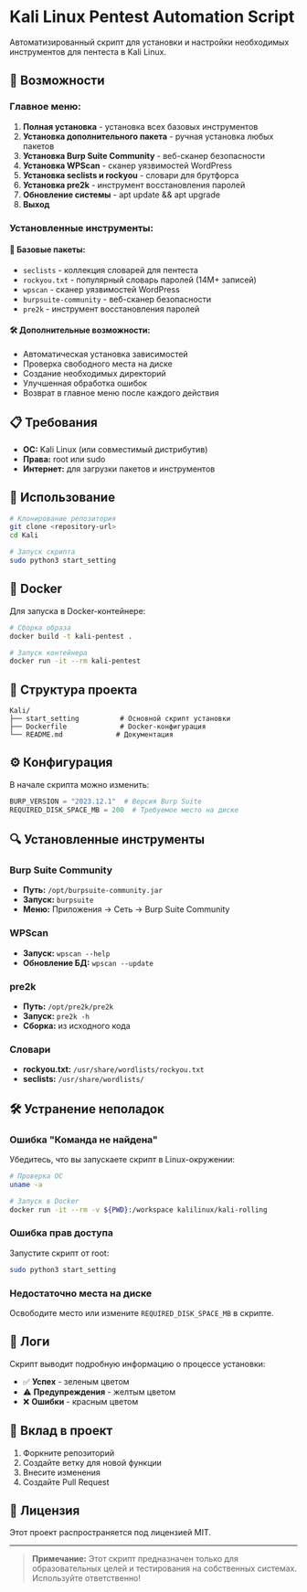# Kali Linux Pentest Automation Script

Автоматизированный скрипт для установки и настройки необходимых инструментов для пентеста в Kali Linux.

## 🚀 Возможности

### Главное меню:
1. **Полная установка** - установка всех базовых инструментов
2. **Установка дополнительного пакета** - ручная установка любых пакетов
3. **Установка Burp Suite Community** - веб-сканер безопасности
4. **Установка WPScan** - сканер уязвимостей WordPress
5. **Установка seclists и rockyou** - словари для брутфорса
6. **Установка pre2k** - инструмент восстановления паролей
7. **Обновление системы** - apt update && apt upgrade
8. **Выход**

### Установленные инструменты:

#### 🔧 **Базовые пакеты:**
- `seclists` - коллекция словарей для пентеста
- `rockyou.txt` - популярный словарь паролей (14M+ записей)
- `wpscan` - сканер уязвимостей WordPress
- `burpsuite-community` - веб-сканер безопасности
- `pre2k` - инструмент восстановления паролей

#### 🛠 **Дополнительные возможности:**
- Автоматическая установка зависимостей
- Проверка свободного места на диске
- Создание необходимых директорий
- Улучшенная обработка ошибок
- Возврат в главное меню после каждого действия

## 📋 Требования

- **ОС:** Kali Linux (или совместимый дистрибутив)
- **Права:** root или sudo
- **Интернет:** для загрузки пакетов и инструментов

## 🚀 Использование

```bash
# Клонирование репозитория
git clone <repository-url>
cd Kali

# Запуск скрипта
sudo python3 start_setting
```

## 🐳 Docker

Для запуска в Docker-контейнере:

```bash
# Сборка образа
docker build -t kali-pentest .

# Запуск контейнера
docker run -it --rm kali-pentest
```

## 📁 Структура проекта

```
Kali/
├── start_setting          # Основной скрипт установки
├── Dockerfile             # Docker-конфигурация
└── README.md             # Документация
```

## ⚙️ Конфигурация

В начале скрипта можно изменить:
```python
BURP_VERSION = "2023.12.1"  # Версия Burp Suite
REQUIRED_DISK_SPACE_MB = 200  # Требуемое место на диске
```

## 🔍 Установленные инструменты

### Burp Suite Community
- **Путь:** `/opt/burpsuite-community.jar`
- **Запуск:** `burpsuite`
- **Меню:** Приложения → Сеть → Burp Suite Community

### WPScan
- **Запуск:** `wpscan --help`
- **Обновление БД:** `wpscan --update`

### pre2k
- **Путь:** `/opt/pre2k/pre2k`
- **Запуск:** `pre2k -h`
- **Сборка:** из исходного кода

### Словари
- **rockyou.txt:** `/usr/share/wordlists/rockyou.txt`
- **seclists:** `/usr/share/wordlists/`

## 🛠 Устранение неполадок

### Ошибка "Команда не найдена"
Убедитесь, что вы запускаете скрипт в Linux-окружении:
```bash
# Проверка ОС
uname -a

# Запуск в Docker
docker run -it --rm -v ${PWD}:/workspace kalilinux/kali-rolling
```

### Ошибка прав доступа
Запустите скрипт от root:
```bash
sudo python3 start_setting
```

### Недостаточно места на диске
Освободите место или измените `REQUIRED_DISK_SPACE_MB` в скрипте.

## 📝 Логи

Скрипт выводит подробную информацию о процессе установки:
- ✅ **Успех** - зеленым цветом
- ⚠️ **Предупреждения** - желтым цветом  
- ❌ **Ошибки** - красным цветом

## 🤝 Вклад в проект

1. Форкните репозиторий
2. Создайте ветку для новой функции
3. Внесите изменения
4. Создайте Pull Request

## 📄 Лицензия

Этот проект распространяется под лицензией MIT.

---

> **Примечание:** Этот скрипт предназначен только для образовательных целей и тестирования на собственных системах. Используйте ответственно!
